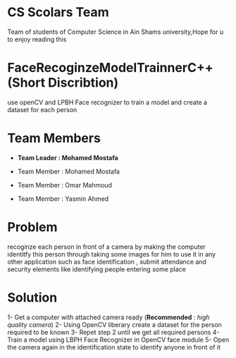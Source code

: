 # CS Scolars Team
Team of students of Computer Science in Ain Shams university,Hope for u to enjoy reading this

# FaceRecoginzeModelTrainnerC++(Short Discribtion)
use openCV and LPBH Face recognizer to train a model and create a dataset for each person

# Team Members

- **Team Leader : Mohamed Mostafa**

- Team Member : Mohamed Mostafa
- Team Member : Omar Mahmoud
- Team Member : Yasmin Ahmed

# Problem
recoginze each person in front of a camera by making the computer identitfy this person through taking some images for him
to use it in any other application such as face identification , submit attendance and security elements like identifying people entering some place

# Solution
1- Get a computer with attached camera ready (**Recommended** : *high quality camera*)
2- Using OpenCV liberary create a dataset for the person required to be known
3- Repet step 2 until we get all required persons
4- Train a model using LBPH Face Recognizer in OpenCV face module
5- Open the camera again in the identification state to identify anyone in front of it
